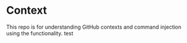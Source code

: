 # Context

This repo is for understanding GitHub contexts and command injection using the functionality.
test


